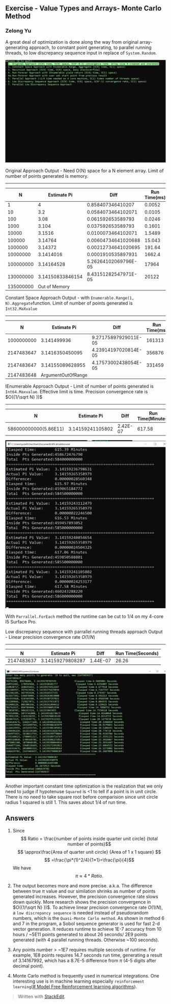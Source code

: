 ﻿## Exercise - Value Types and Arrays- Monte Carlo Method
### Zelong Yu

A great deal of optimization is done along the way from original array-generating approach, to constant point generating, to parallel running threads, to low discrepancy sequence input in replace of `System.Random`. 

![Alt text](SupportingDocsAndPics/ParallelSobolSequence.gif?raw=true "Parallel Running Low discrepancy sequence Approach")

Original Approach Output - Need O(N) space for a N element array. Limit of number of points generated is memory. 
_________________________
|N        |  Estimate Pi | Diff    | Run Time(ms)|
|---------|--------------| -----   | ----|
|1|4|0.858407346410207|0.0052|
|10|3.2| 0.0584073464102071|0.0105 |
|100| 3.08| 0.061592653589793|0.0246|
|1000|3.104| 0.037592653589793| 0.1601 |
|10000|3.1516|0.0100073464102071| 1.5489 |
|100000|3.14764|0.00604734641020688| 15.043|
|1000000|3.14372|0.00212734641020695| 191.64|
|10000000| 3.1414016| 0.0001910535897931| 1662.4 |
|100000000|3.14164528 | 5.26264102069796E-05| 17964|
|130000000|3.14150833846154|  8.43151282547971E-05 |20122|
|135000000|Out of Memory|

Constant Space Approach Output - with `Enumerable.Range(1, N).Aggregate`function. Limit of number of points generated is `Int32.MaXvalue` 
_________________________
|N        |  Estimate Pi | Diff    | Run Time(ms)|
|---------|--------------| -----   | ----|
|1000000000|3.141499936|9.27175897929011E-05|161313|
|2147483647|3.1416350450095|4.23914197020814E-05 |  356876|
|2147483647|3.14155089628955| 4.17573002438054E-05| 331459|
|2147483648|ArgumentOutOfRange|

IEnumerable Approach Output - Limit of number of points generated is `Int64.Maxvalue`. Effective limit is time.  Precision convergence rate is  $O({1/\sqrt N} ))$
_________________________
|N        |  Estimate Pi | Diff    | Run Time(Minutes)|
|---------|--------------| -----   | ----|
|586000000000(5.86E11)|3.14159241105802|2.42E-07|617.58|

![Alt text](SupportingDocsAndPics/EnumerableApproach_10Hr.jpg?raw=true "IEnumerable Approach After 10 hours run")

With `Parrallel.ForEach` method the runtime can be cut to 1/4 on my 4-core I5 Surface Pro.

Low discrepancy sequence with parrallel running threads approach Output - Linear precision convergence rate $O(1/N)$
_________________________
|N        |  Estimate Pi | Diff    | Run Time(Seconds)|
|---------|--------------| -----   | ----|
|2147483637|3.14159279808287|1.44E-07|26.26|

![Alt text](SupportingDocsAndPics/ParallelSobolSequence.jpg?raw=true "Parallel Running Low discrepancy sequence Approach")

Another important constant time optimization is the realization that we only need to judge if hypotenuse `Squared` is <1 to tell if a point is in unit circle. There is no need to take square root before comparision since unit circle radius 1 squared is still 1. This saves about 1/4 of run time. 

Answers
--------------
1.  Since
$$
  Ratio = \frac{number of points inside quarter unit circle} {total number of points}$$
 $$ \approx\frac{Area of quarter unit circle} {Area of 1 x 1 square} $$
 $$ =\frac{\pi*(1)^2/4}{1*1}=\frac{\pi}{4}$$
 We have $$\pi \approx 4 * Ratio.$$
2. The output becomes more and more precise. a.k.a. The difference between true $\pi$ value and our similation shrinks as number of points generated increases. However, the precision convergence rate slows down quickly. More research shows the precision convergence in $O({1/\sqrt N} ))$. To achieve linear precision convergence rate $O(1/N)$, a `low discrepancy sequence` is needed instead of pseudorandom numbers, which is the `Quasi-Monte Carlo method`.
As shown in method 6 and 7 in the program, a Sobol sequence generator is used for fast 2-d vector generation. It reduces runtime to achieve 1E-7 accuracy from 10 hours / ~5E11 points generated to about 26 seconds/ 2E9 points generated (with 4 parallel running threads. Otherwise ~100 seconds).

3. Any points number > ~1E7 requires multiple seconds of runtime. For example, 1E8 points requires 14.7 seconds run time, generating a result of 3.14167992, which has a 8.7E-5 difference from $\pi$ (4-5 digits after decimal point).

4.  Monte Carlo method is frequently used in numerical integrations. One interesting use is in machine learning especially `reinforcement learning`([# Model Free Reinforcement learning algorithms](https://medium.com/deep-math-machine-learning-ai/ch-12-1-model-free-reinforcement-learning-algorithms-monte-carlo-sarsa-q-learning-65267cb8d1b4)).



> Written with [StackEdit](https://stackedit.io/).
